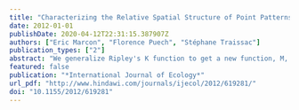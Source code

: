 ```yaml
---
title: "Characterizing the Relative Spatial Structure of Point Patterns"
date: 2012-01-01
publishDate: 2020-04-12T22:31:15.387907Z
authors: ["Eric Marcon", "Florence Puech", "Stéphane Traissac"]
publication_types: ["2"]
abstract: "We generalize Ripley's K function to get a new function, M, to characterize the spatial structure of a point pattern relatively to another one. We show that this new approach is pertinent in ecology when space is not homogenous and the size of objects matters. We present how to use the function and test the data against the null hypothesis of independence between points. In a tropical tree data set we detect intraspecific aggregation and interspecific competition."
featured: false
publication: "*International Journal of Ecology*"
url_pdf: "http://www.hindawi.com/journals/ijecol/2012/619281/"
doi: "10.1155/2012/619281"
---
```


